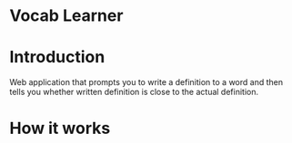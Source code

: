 # Vocab Learner

# Introduction
Web application that prompts you to write a definition to a word and then tells you whether written definition is close to the actual definition. 

# How it works


